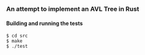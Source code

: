 ### An attempt to implement an AVL Tree in Rust

#### Building and running the tests

```
$ cd src
$ make
$ ./test
```